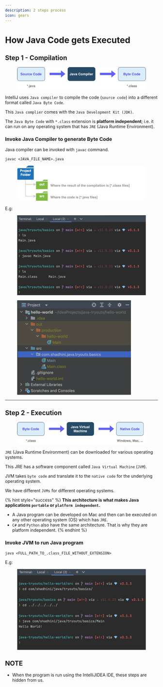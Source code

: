 ```yaml
---
description: 2 steps process
icon: gears
---
```


# How Java Code gets Executed

## Step 1 - Compilation

<figure><img src=".gitbook/assets/java-compilation.png" alt=""><figcaption></figcaption></figure>

IntelliJ uses `Java compiler` to compile the code (`source code`) into a different format called `Java Byte Code`.

This `Java complier` comes with the `Java Development Kit (JDK)`.

The `Java Byte Code` with `*.class` extension is **platform independent**; i.e. it can run on any operating system that has `JRE` (Java Runtime Environment).





### Invoke Java Compiler to generate Byte Code

Java compiler can be invoked with `javac` command.

```
javac <JAVA_FILE_NAME>.java
```

<figure><img src=".gitbook/assets/java-folder_structure.png" alt="" width="563"><figcaption></figcaption></figure>

E.g:

<figure><img src=".gitbook/assets/java-compilation-example-1.png" alt="" width="563"><figcaption></figcaption></figure>

<figure><img src=".gitbook/assets/java-compilation-example-2.png" alt="" width="375"><figcaption></figcaption></figure>

***

## Step 2 - Execution

<figure><img src=".gitbook/assets/java-execution.png" alt=""><figcaption></figcaption></figure>

`JRE` (Java Runtime Environment) can be downloaded for various operating systems.

This JRE has a software component called `Java Virtual Machine` (`JVM`).

JVM takes `byte code` and translate it to the `native code` for the underlying operating system.

We have different `JVMs` for different operating systems.

{% hint style="success" %}
**This architecture is what makes Java applications `portable` or `platform independent`.**

* A Java program can be developed on Mac and then can be executed on any other operating system (OS) which has `JRE`.
* `C#` and `Python` also have the same architecture. That is why they are platform independent.
{% endhint %}



### Invoke JVM to run Java program

```
java <FULL_PATH_TO_.class_FILE_WITHOUT_EXTENSION>
```

E.g:

<figure><img src=".gitbook/assets/java-execution-example.png" alt="" width="563"><figcaption></figcaption></figure>

## NOTE

* When the program is run using the IntelliJIDEA IDE, these steps are hidden from us.

